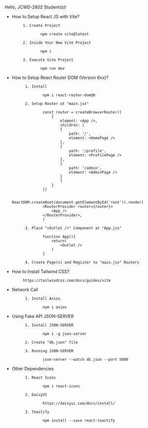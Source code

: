 Hello, JCWD-2802 Student(s)!

 - How to Setup React JS with Vite?

            1. Create Project

                    npm create vite@latest
            
            2. Inside Your New Vite Project

                    npm i 
            
            3. Execute Vite Project

                    npm run dev

- How to Setup React Router DOM (Version 6xx)?

            1. Install 

                    npm i react-router-dom@6

            2. Setup Router at "main.jsx"

                    const router = createBrowserRouter([
                        {
                            element: <App />,
                            children: [
                            {
                                path: '/', 
                                element: <HomePage />
                            },
                            {
                                path: '/profile', 
                                element: <ProfilePage />
                            }, 
                            {
                                path: '/admin', 
                                element: <AdminPage />
                            }
                            ]
                        }
                    ])

                    ReactDOM.createRoot(document.getElementById('root')).render(
                    <RouterProvider router={router}>
                        <App />
                    </RouterProvider>,
                    )

            3. Place "<Outlet />" Component at "App.jsx"

                    function App(){
                        return(
                            <Outlet />
                        )
                    }

            4. Create Page(s) and Register to "main.jsx" Routers

- How to Install Tailwind CSS?
  
           https://tailwindcss.com/docs/guides/vite

- Network Call 

            1. Install Axios

                    npm i axios

- Using Fake API JSON-SERVER

            1. Install JSON-SERVER

                    npm i -g json-server

            2. Create "db.json" file

            3. Running JSON-SERVER

                    json-server --watch db.json --port 5000

- Other Dependencies

            1. React Icons

                    npm i react-icons

            2. DaisyUI

                    https://daisyui.com/docs/install/ 

            3. Toastify

                    npm install --save react-toastify
